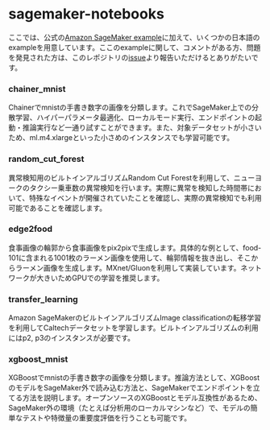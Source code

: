 # sagemaker-notebooks

ここでは、公式の[Amazon SageMaker example](https://github.com/awslabs/amazon-sagemaker-examples)に加えて、いくつかの日本語のexampleを用意しています。ここのexampleに関して、コメントがある方、問題を発見された方は、このレポジトリの[issue](https://github.com/harusametime/sagemaker-notebooks/issues)より報告いただけるとありがたいです。

### chainer_mnist
Chainerでmnistの手書き数字の画像を分類します。これでSageMaker上での分散学習、ハイパーパラメータ最適化、ローカルモード実行、エンドポイントの起動・推論実行など一通り試すことができます。また、対象データセットが小さいため、ml.m4.xlargeといった小さめのインスタンスでも学習可能です。

### random_cut_forest
異常検知用のビルトインアルゴリズムRandom Cut Forestを利用して、ニューヨークのタクシー乗車数の異常検知を行います。実際に異常を検知した時間帯において、特殊なイベントが開催されていたことを確認し、実際の異常検知でも利用可能であることを確認します。

### edge2food
食事画像の輪郭から食事画像をpix2pixで生成します。具体的な例として、food-101に含まれる1001枚のラーメン画像を使用して、輪郭情報を抜き出し、そこからラーメン画像を生成します。MXnet/Gluonを利用して実装しています。ネットワークが大きいためGPUでの学習を推奨します。

### transfer_learning
Amazon SageMakerのビルトインアルゴリズムImage classificationの転移学習を利用してCaltechデータセットを学習します。ビルトインアルゴリズムの利用にはp2, p3のインスタンスが必要です。

### xgboost_mnist
XGBoostでmnistの手書き数字の画像を分類します。推論方法として、XGBoostのモデルをSageMaker外で読み込む方法と、SageMakerでエンドポイントを立てる方法を説明します。オープンソースのXGBoostとモデル互換性があるため、SageMaker外の環境（たとえば分析用のローカルマシンなど）で、モデルの簡単なテストや特徴量の重要度評価を行うことも可能です。
